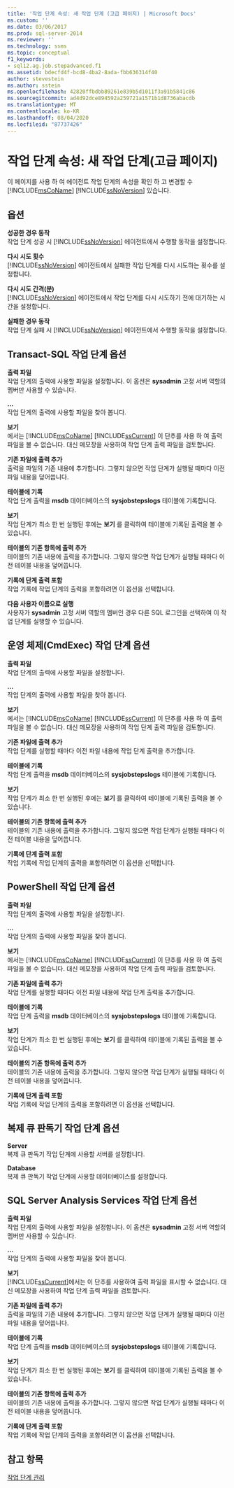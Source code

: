 ```yaml
---
title: '작업 단계 속성: 새 작업 단계 (고급 페이지) | Microsoft Docs'
ms.custom: ''
ms.date: 03/06/2017
ms.prod: sql-server-2014
ms.reviewer: ''
ms.technology: ssms
ms.topic: conceptual
f1_keywords:
- sql12.ag.job.stepadvanced.f1
ms.assetid: bdecfd4f-bcd8-4ba2-8ada-fbb636314f40
author: stevestein
ms.author: sstein
ms.openlocfilehash: 42820ffbdbb89261e839b5d1011f3a91b5841c86
ms.sourcegitcommit: ad4d92dce894592a259721a1571b1d8736abacdb
ms.translationtype: MT
ms.contentlocale: ko-KR
ms.lasthandoff: 08/04/2020
ms.locfileid: "87737426"
---
```

# <a name="job-step-properties-new-job-step-advanced-page"></a>작업 단계 속성: 새 작업 단계(고급 페이지)
  이 페이지를 사용 하 여 에이전트 작업 단계의 속성을 확인 하 고 변경할 수 [!INCLUDE[msCoName](../../includes/msconame-md.md)] [!INCLUDE[ssNoVersion](../../includes/ssnoversion-md.md)] 있습니다.  
  
## <a name="options"></a>옵션  
 **성공한 경우 동작**  
 작업 단계 성공 시 [!INCLUDE[ssNoVersion](../../includes/ssnoversion-md.md)] 에이전트에서 수행할 동작을 설정합니다.  
  
 **다시 시도 횟수**  
 [!INCLUDE[ssNoVersion](../../includes/ssnoversion-md.md)] 에이전트에서 실패한 작업 단계를 다시 시도하는 횟수를 설정합니다.  
  
 **다시 시도 간격(분)**  
 [!INCLUDE[ssNoVersion](../../includes/ssnoversion-md.md)] 에이전트에서 작업 단계를 다시 시도하기 전에 대기하는 시간을 설정합니다.  
  
 **실패한 경우 동작**  
 작업 단계 실패 시 [!INCLUDE[ssNoVersion](../../includes/ssnoversion-md.md)] 에이전트에서 수행할 동작을 설정합니다.  
  
## <a name="options-for-transact-sql-job-steps"></a>Transact-SQL 작업 단계 옵션  
 **출력 파일**  
 작업 단계의 출력에 사용할 파일을 설정합니다. 이 옵션은 **sysadmin** 고정 서버 역할의 멤버만 사용할 수 있습니다.  
  
 **...**  
 작업 단계의 출력에 사용할 파일을 찾아 봅니다.  
  
 **보기**  
 에서는 [!INCLUDE[msCoName](../../includes/msconame-md.md)] [!INCLUDE[ssCurrent](../../includes/sscurrent-md.md)] 이 단추를 사용 하 여 출력 파일을 볼 수 없습니다. 대신 메모장을 사용하여 작업 단계 출력 파일을 검토합니다.  
  
 **기존 파일에 출력 추가**  
 출력을 파일의 기존 내용에 추가합니다. 그렇지 않으면 작업 단계가 실행될 때마다 이전 파일 내용을 덮어씁니다.  
  
 **테이블에 기록**  
 작업 단계 출력을 **msdb** 데이터베이스의 **sysjobstepslogs** 테이블에 기록합니다.  
  
 **보기**  
 작업 단계가 최소 한 번 실행된 후에는 **보기** 를 클릭하여 테이블에 기록된 출력을 볼 수 있습니다.  
  
 **테이블의 기존 항목에 출력 추가**  
 테이블의 기존 내용에 출력을 추가합니다. 그렇지 않으면 작업 단계가 실행될 때마다 이전 테이블 내용을 덮어씁니다.  
  
 **기록에 단계 출력 포함**  
 작업 기록에 작업 단계의 출력을 포함하려면 이 옵션을 선택합니다.  
  
 **다음 사용자 이름으로 실행**  
 사용자가 **sysadmin** 고정 서버 역할의 멤버인 경우 다른 SQL 로그인을 선택하여 이 작업 단계를 실행할 수 있습니다.  
  
## <a name="options-for-operating-system-cmdexec-job-steps"></a>운영 체제(CmdExec) 작업 단계 옵션  
 **출력 파일**  
 작업 단계의 출력에 사용할 파일을 설정합니다.  
  
 **...**  
 작업 단계의 출력에 사용할 파일을 찾아 봅니다.  
  
 **보기**  
 에서는 [!INCLUDE[msCoName](../../includes/msconame-md.md)] [!INCLUDE[ssCurrent](../../includes/sscurrent-md.md)] 이 단추를 사용 하 여 출력 파일을 볼 수 없습니다. 대신 메모장을 사용하여 작업 단계 출력 파일을 검토합니다.  
  
 **기존 파일에 출력 추가**  
 작업 단계를 실행할 때마다 이전 파일 내용에 작업 단계 출력을 추가합니다.  
  
 **테이블에 기록**  
 작업 단계 출력을 **msdb** 데이터베이스의 **sysjobstepslogs** 테이블에 기록합니다.  
  
 **보기**  
 작업 단계가 최소 한 번 실행된 후에는 **보기** 를 클릭하여 테이블에 기록된 출력을 볼 수 있습니다.  
  
 **테이블의 기존 항목에 출력 추가**  
 테이블의 기존 내용에 출력을 추가합니다. 그렇지 않으면 작업 단계가 실행될 때마다 이전 테이블 내용을 덮어씁니다.  
  
 **기록에 단계 출력 포함**  
 작업 기록에 작업 단계의 출력을 포함하려면 이 옵션을 선택합니다.  
  
## <a name="options-for-powershell-job-steps"></a>PowerShell 작업 단계 옵션  
 **출력 파일**  
 작업 단계의 출력에 사용할 파일을 설정합니다.  
  
 **...**  
 작업 단계의 출력에 사용할 파일을 찾아 봅니다.  
  
 **보기**  
 에서는 [!INCLUDE[msCoName](../../includes/msconame-md.md)] [!INCLUDE[ssCurrent](../../includes/sscurrent-md.md)] 이 단추를 사용 하 여 출력 파일을 볼 수 없습니다. 대신 메모장을 사용하여 작업 단계 출력 파일을 검토합니다.  
  
 **기존 파일에 출력 추가**  
 작업 단계를 실행할 때마다 이전 파일 내용에 작업 단계 출력을 추가합니다.  
  
 **테이블에 기록**  
 작업 단계 출력을 **msdb** 데이터베이스의 **sysjobstepslogs** 테이블에 기록합니다.  
  
 **보기**  
 작업 단계가 최소 한 번 실행된 후에는 **보기** 를 클릭하여 테이블에 기록된 출력을 볼 수 있습니다.  
  
 **테이블의 기존 항목에 출력 추가**  
 테이블의 기존 내용에 출력을 추가합니다. 그렇지 않으면 작업 단계가 실행될 때마다 이전 테이블 내용을 덮어씁니다.  
  
 **기록에 단계 출력 포함**  
 작업 기록에 작업 단계의 출력을 포함하려면 이 옵션을 선택합니다.  
  
## <a name="options-for-replication-queue-reader-job-steps"></a>복제 큐 판독기 작업 단계 옵션  
 **Server**  
 복제 큐 판독기 작업 단계에 사용할 서버를 설정합니다.  
  
 **Database**  
 복제 큐 판독기 작업 단계에 사용할 데이터베이스를 설정합니다.  
  
## <a name="options-for-sql-server-analysis-services-job-steps"></a>SQL Server Analysis Services 작업 단계 옵션  
 **출력 파일**  
 작업 단계의 출력에 사용할 파일을 설정합니다. 이 옵션은 **sysadmin** 고정 서버 역할의 멤버만 사용할 수 있습니다.  
  
 **...**  
 작업 단계의 출력에 사용할 파일을 찾아 봅니다.  
  
 **보기**  
 [!INCLUDE[ssCurrent](../../includes/sscurrent-md.md)]에서는 이 단추를 사용하여 출력 파일을 표시할 수 없습니다. 대신 메모장을 사용하여 작업 단계 출력 파일을 검토합니다.  
  
 **기존 파일에 출력 추가**  
 출력을 파일의 기존 내용에 추가합니다. 그렇지 않으면 작업 단계가 실행될 때마다 이전 파일 내용을 덮어씁니다.  
  
 **테이블에 기록**  
 작업 단계 출력을 **msdb** 데이터베이스의 **sysjobstepslogs** 테이블에 기록합니다.  
  
 **보기**  
 작업 단계가 최소 한 번 실행된 후에는 **보기** 를 클릭하여 테이블에 기록된 출력을 볼 수 있습니다.  
  
 **테이블의 기존 항목에 출력 추가**  
 테이블의 기존 내용에 출력을 추가합니다. 그렇지 않으면 작업 단계가 실행될 때마다 이전 테이블 내용을 덮어씁니다.  
  
 **기록에 단계 출력 포함**  
 작업 기록에 작업 단계의 출력을 포함하려면 이 옵션을 선택합니다.  
  
## <a name="see-also"></a>참고 항목  
 [작업 단계 관리](manage-job-steps.md)  
  
  
